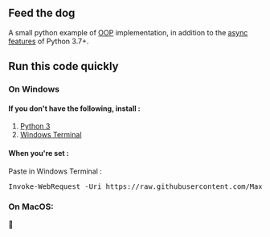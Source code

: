 ## Feed the dog

A small python example of [OOP](https://www.programiz.com/python-programming/object-oriented-programming) implementation, in addition to the [async features](https://docs.python.org/3/library/asyncio.html) of Python 3.7+.


## Run this code quickly 




### On Windows 

#### If you don't have the following, install : 
1. [Python 3](https://www.python.org/downloads/)
2. [Windows Terminal](https://www.microsoft.com/store/productId/9N0DX20HK701)

#### When you're set : 
Paste in Windows Terminal :

<pre>Invoke-WebRequest -Uri https://raw.githubusercontent.com/Max-le/async_oop/master/feedthedog.py -OutFile food.py ; py food.py</pre>


### On MacOS:
🍎 
